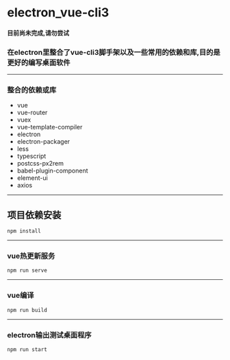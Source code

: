 # electron_vue-cli3
#### 目前尚未完成,请勿尝试
### 在electron里整合了vue-cli3脚手架以及一些常用的依赖和库,目的是更好的编写桌面软件

---

### 整合的依赖或库
- vue
- vue-router
- vuex
- vue-template-compiler
- electron
- electron-packager
- less
- typescript
- postcss-px2rem
- babel-plugin-component
- element-ui
- axios

---

## 项目依赖安装
```
npm install
```

---

### vue热更新服务
```
npm run serve
```

---

### vue编译
```
npm run build
```

---

### electron输出测试桌面程序
```
npm run start
```
